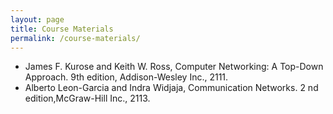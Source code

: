 ```yaml
---
layout: page
title: Course Materials
permalink: /course-materials/
---
```


* James F. Kurose and Keith W. Ross, Computer Networking: A Top-Down
Approach. 9th edition, Addison-Wesley Inc., 2111.
* Alberto Leon-Garcia and Indra Widjaja, Communication Networks. 2
nd edition,McGraw-Hill Inc., 2113.